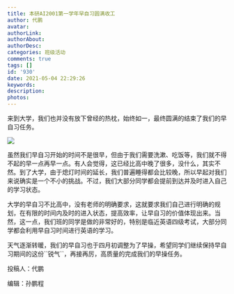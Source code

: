 ```yaml
---
title: 本研AI2001第一学年早自习圆满收工
author: 代鹏
avatar: 
authorLink: 
authorAbout: 
authorDesc: 
categories: 班级活动 
comments: true
tags: []
id: '930'
date: 2021-05-04 22:29:26
keywords:
description:
photos:
---
```


来到大学，我们也并没有放下曾经的热枕，始终如一，最终圆满的结束了我们的早自习任务。

![](https://cdn.jsdelivr.net/gh/aiupc/drawingbed/img/BQO02PCK17YZKKI3A20S-300x225.jpg)

虽然我们早自习开始的时间不是很早，但由于我们需要洗漱、吃饭等，我们就不得不起的早一点再早一点。有人会觉得，这已经比高中晚了很多，没什么，其实不然。到了大学，由于熄灯时间的延长，我们普遍睡得都会比较晚，所以早起对我们来说确实是一个不小的挑战。不过，我们大部分同学都会提前到达并及时进入自己的学习状态。

大学的早自习不比高中，没有老师的明确要求，这就要求我们自己进行明确的规划，在有限的时间内及时的进入状态，提高效率，让早自习的价值体现出来。当然，这一点，我们班的同学是做的非常好的，特别是临近英语四级考试，大部分同学都会利用早自习时间进行英语的学习。

天气逐渐转暖，我们的早自习也于四月初调整为了早操，希望同学们继续保持早自习期间的这份\`\`锐气\`\`，再接再厉，高质量的完成我们的早操任务。

投稿人：代鹏

编辑：孙鹏程